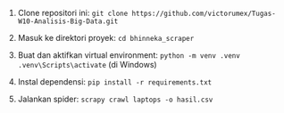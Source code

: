 1.  Clone repositori ini:
    `git clone https://github.com/victorumex/Tugas-W10-Analisis-Big-Data.git`

2.  Masuk ke direktori proyek:
    `cd bhinneka_scraper`

3.  Buat dan aktifkan virtual environment:
    `python -m venv .venv`
    `.venv\Scripts\activate` (di Windows)

4.  Instal dependensi:
    `pip install -r requirements.txt`

5.  Jalankan spider:
    `scrapy crawl laptops -o hasil.csv`
